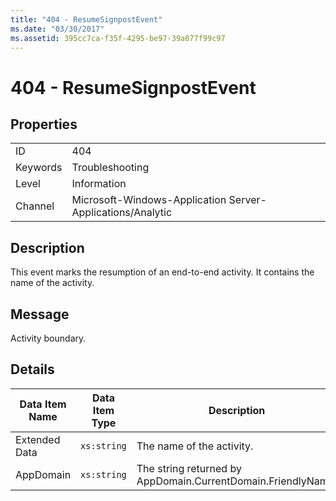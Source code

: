```yaml
---
title: "404 - ResumeSignpostEvent"
ms.date: "03/30/2017"
ms.assetid: 395cc7ca-f35f-4295-be97-39a077f99c97
---
```

# 404 - ResumeSignpostEvent
## Properties  
  
|||  
|-|-|  
|ID|404|  
|Keywords|Troubleshooting|  
|Level|Information|  
|Channel|Microsoft-Windows-Application Server-Applications/Analytic|  
  
## Description  
 This event marks the resumption of an end-to-end activity. It contains the name of the activity.  
  
## Message  
 Activity boundary.  
  
## Details  
  
|Data Item Name|Data Item Type|Description|  
|--------------------|--------------------|-----------------|  
|Extended Data|`xs:string`|The name of the activity.|  
|AppDomain|`xs:string`|The string returned by AppDomain.CurrentDomain.FriendlyName.|
